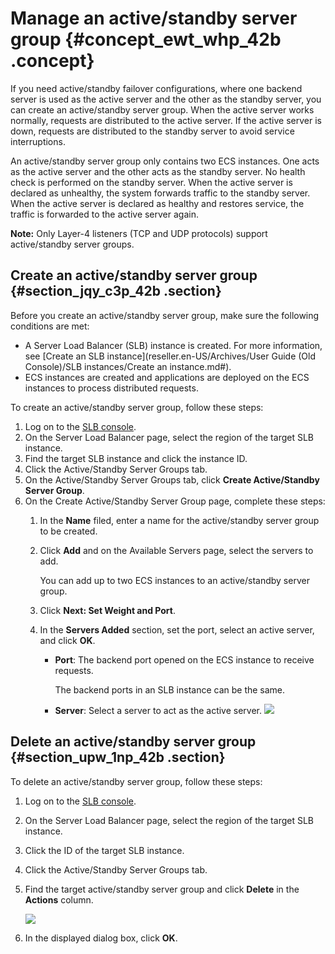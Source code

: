 # Manage an active/standby server group {#concept_ewt_whp_42b .concept}

If you need active/standby failover configurations, where one backend server is used as the active server and the other as the standby server, you can create an active/standby server group. When the active server works normally, requests are distributed to the active server. If the active server is down, requests are distributed to the standby server to avoid service interruptions.

An active/standby server group only contains two ECS instances. One acts as the active server and the other acts as the standby server. No health check is performed on the standby server. When the active server is declared as unhealthy, the system forwards traffic to the standby server. When the active server is declared as healthy and restores service, the traffic is forwarded to the active server again.

**Note:** Only Layer-4 listeners \(TCP and UDP protocols\) support active/standby server groups.

## Create an active/standby server group {#section_jqy_c3p_42b .section}

Before you create an active/standby server group, make sure the following conditions are met:

-   A Server Load Balancer \(SLB\) instance is created. For more information, see [Create an SLB instance](reseller.en-US/Archives/User Guide (Old Console)/SLB instances/Create an instance.md#).
-   ECS instances are created and applications are deployed on the ECS instances to process distributed requests.

To create an active/standby server group, follow these steps:

1.  Log on to the [SLB console](https://partners-intl.aliyun.com/login-required#/slb).
2.  On the Server Load Balancer page, select the region of the target SLB instance.
3.  Find the target SLB instance and click the instance ID.
4.  Click the Active/Standby Server Groups tab.
5.  On the Active/Standby Server Groups tab, click **Create Active/Standby Server Group**.
6.  On the Create Active/Standby Server Group page, complete these steps:
    1.  In the **Name** filed, enter a name for the active/standby server group to be created.
    2.  Click **Add** and on the Available Servers page, select the servers to add.

        You can add up to two ECS instances to an active/standby server group.

    3.  Click **Next: Set Weight and Port**.
    4.  In the **Servers Added** section, set the port, select an active server, and click **OK**.

        -   **Port**: The backend port opened on the ECS instance to receive requests.

            The backend ports in an SLB instance can be the same.

        -   **Server**: Select a server to act as the active server.
        ![](http://static-aliyun-doc.oss-cn-hangzhou.aliyuncs.com/assets/img/15671/15647270567370_en-US.png)


## Delete an active/standby server group {#section_upw_1np_42b .section}

To delete an active/standby server group, follow these steps:

1.  Log on to the [SLB console](https://partners-intl.aliyun.com/login-required#/slb).
2.  On the Server Load Balancer page, select the region of the target SLB instance.
3.  Click the ID of the target SLB instance.
4.  Click the Active/Standby Server Groups tab.
5.  Find the target active/standby server group and click **Delete** in the **Actions** column.

    ![](http://static-aliyun-doc.oss-cn-hangzhou.aliyuncs.com/assets/img/15671/15647270577475_en-US.png)

6.  In the displayed dialog box, click **OK**.

